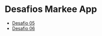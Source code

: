 # Desafios Markee App

- [Desafio 05](https://github.com/evertonandrade/markee-app/pull/1)
- [Desafio 06](https://github.com/evertonandrade/markee-app/pull/2)
